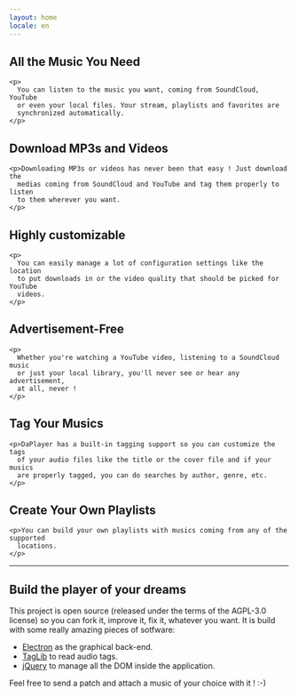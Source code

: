 ```yaml
---
layout: home
locale: en
---
```


<div class="feature grid_6">
  <div class="icon">
    <span class="octicon octicon-unmute"></span>
  </div>

  <div class="content">
    <h2>All the Music You Need</h2>

    <p>
      You can listen to the music you want, coming from SoundCloud, YouTube
      or even your local files. Your stream, playlists and favorites are
      synchronized automatically.
    </p>
  </div>
</div>

<div class="feature grid_6">
  <div class="icon">
    <span class="octicon octicon-cloud-download"></span>
  </div>

  <div class="content">
    <h2>Download MP3s and Videos</h2>

    <p>Downloading MP3s or videos has never been that easy ! Just download the
      medias coming from SoundCloud and YouTube and tag them properly to listen
      to them wherever you want.
    </p>
  </div>
</div>

<div class="clearfix"></div>

<div class="feature grid_6">
  <div class="icon">
    <span class="octicon octicon-settings"></span>
  </div>

  <div class="content">
    <h2>Highly customizable</h2>

    <p>
      You can easily manage a lot of configuration settings like the location
      to put downloads in or the video quality that should be picked for YouTube
      videos.
    </p>
  </div>
</div>

<div class="feature grid_6">
  <div class="icon">
    <span class="octicon octicon-gift"></span>
  </div>
  <div class="content">
    <h2>Advertisement-Free</h2>

    <p>
      Whether you're watching a YouTube video, listening to a SoundCloud music
      or just your local library, you'll never see or hear any advertisement,
      at all, never !
    </p>
  </div>
</div>

<div class="clearfix"></div>

<div class="feature grid_6">
  <div class="icon">
    <span class="octicon octicon-tag"></span>
  </div>

  <div class="content">
    <h2>Tag Your Musics</h2>

    <p>DaPlayer has a built-in tagging support so you can customize the tags
      of your audio files like the title or the cover file and if your musics
      are properly tagged, you can do searches by author, genre, etc.
    </p>
  </div>
</div>

<div class="feature grid_6">
  <div class="icon">
    <span class="octicon octicon-pin"></span>
  </div>

  <div class="content">
    <h2>Create Your Own Playlists</h2>

    <p>You can build your own playlists with musics coming from any of the supported
      locations.
    </p>
  </div>
</div>

<div class="clearfix"></div>

-------------------------------------------------------------------------------

<div class="grid_2 telescope">
  <span class="octicon octicon-telescope"></span>
</div>

<div class="grid_10">
  <h2>Build the player of your dreams</h2>

  <p>This project is open source (released under the terms of the AGPL-3.0 license)
  so you can fork it, improve it, fix it, whatever you want. It is build with
  some really amazing pieces of sotfware:</p>

  <ul>
    <li><a href="http://electron.atom.io">Electron</a> as the graphical back-end.</li>
    <li><a href="http://taglib.github.io">TagLib</a> to read audio tags.</li>
    <li><a href="http://jquery.com">jQuery</a> to manage all the DOM inside the application.</li>
  </ul>

  <p>Feel free to send a patch and attach a music of your choice with it ! :-)</p>
</div>
